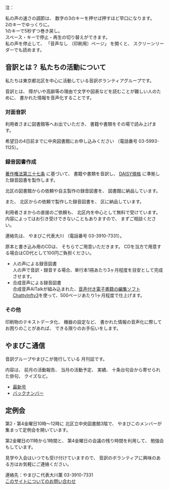 
<span data-dur="1.393" data-begin="8.631">注：</span>

<span data-dur="3.117" data-begin="10.024">私の声の速さの調節は、</span>
<span data-dur="5.276" data-begin="13.141">数字の3のキーを押せば押すほど早口になります。</span>  
<span data-dur="2.777" data-begin="18.417">2のキーでゆっくりに。</span>  
<span data-dur="4.003" data-begin="21.194">1のキーで5秒ずつ巻き戻し。</span>  
<span data-dur="5.966" data-begin="25.197">スペース・キーで停止・再生の切り替えができます。</span>  
<span data-dur="2.263" data-begin="31.163">私の声を停止して、</span>
<span data-dur="1.446" data-begin="33.426">「音声なし</span>
<span data-dur="1.894" data-begin="34.872">（印刷用）ページ」</span>
<span data-dur="1.309" data-begin="36.766">を開くと、</span>
<span data-dur="3.742" data-begin="38.075">スクリーンリーダーでも読めます。</span>

<!--span data-dur="3.087" data-begin="41.817">注終わり。</span-->


## <span data-dur="4.999" data-begin="44.904">音訳とは？ 私たちの活動について</span>

<span data-dur="7.975" data-begin="49.903">私たちは東京都北区を中心に活動している音訳ボランティアグループです。</span>

<span data-dur="1.437" data-begin="57.878">音訳とは、</span>
<span data-dur="6.51" data-begin="59.315">障がいや高齢等の理由で文字や図表などを読むことが難しい人のために、</span>
<span data-dur="5.13" data-begin="65.825">書かれた情報を音声化することです。</span>

### <span data-dur="2.418" data-begin="70.955">対面音訳</span>

<span data-dur="3.263" data-begin="73.373">利用者さまに図書館等へお出でいただき、</span>
<span data-dur="4.558" data-begin="76.636">書籍や書類をその場で読み上げます。</span>

<span data-dur="4.613" data-begin="81.194">希望日の4日前までに中央図書館にお申し込みください</span>
<span data-dur="1.627" data-begin="85.807">（電話番号</span>
<span data-dur="5.176" data-begin="87.434">03-5993-1125）。</span>

### <span data-dur="2.964" data-begin="92.610">録音図書作成</span>

<span data-dur="2.858" data-begin="95.574"><a href="http://elaws.e-gov.go.jp/search/elawsSearch/elaws_search/lsg0500/detail?lawId=345AC0000000048&openerCode=1" data-dur="1.782" data-begin="98.432">著作権法第三十七条</a></span>
<span data-dur="1.601" data-begin="100.214">に基づいて、</span>
<span data-dur="2.829" data-begin="101.815">書籍や書類を音訳し、</span>
<span data-dur="1.612" data-begin="104.644"><a href="http://www.dinf.ne.jp/doc/daisy/" data-dur="1.782" data-begin="106.256">DAISY規格</a></span>
<span data-dur="4.997" data-begin="108.038">に準拠した録音図書を製作します。</span>

<span data-dur="4.552" data-begin="113.035">北区の図書館からの依頼や自主製作の録音図書を、</span>
<span data-dur="3.694" data-begin="117.587">図書館に納品しています。</span>

<span data-dur="0.945" data-begin="121.281">また、</span>
<span data-dur="3.388" data-begin="122.226">北区からの依頼で製作した録音図書を、</span>
<span data-dur="3.259" data-begin="125.614">区に納品しています。</span>

<span data-dur="2.993" data-begin="128.873">利用者さまからの直接のご依頼も、</span>
<span data-dur="4.763" data-begin="131.866">北区内を中心として無料で受けています。</span>
<span data-dur="4.22" data-begin="136.629">内容によってはお引き受けできないこともありますので、</span>
<span data-dur="2.813" data-begin="140.849">まずご相談ください。</span>

<span data-dur="1.56" data-begin="143.662">連絡先は、</span>
<span data-dur="2.517" data-begin="145.222">やまびこ代表大川</span>
<span data-dur="1.627" data-begin="147.739">（電話番号</span>
<span data-dur="4.419" data-begin="149.366">03-3910-7331）。</span>

<span data-dur="3.142" data-begin="153.785">原本と書き込み用のCDは、</span>
<span data-dur="3.285" data-begin="156.927">そちらでご用意いただきます。</span>
<span data-dur="7.97" data-begin="160.212">CDを当方で用意する場合はCD代として100円ご負担ください。</span>

- <span data-dur="3.707" data-begin="168.182">人の声による録音図書</span>  
<span data-dur="3.818" data-begin="171.889">人の声で音訳・録音する場合、</span><span data-dur="4.59" data-begin="175.707">単行本1冊あたり3ヶ月程度を目安として</span><span data-dur="2.916" data-begin="180.297">完成させます。</span>
- <span data-dur="4.067" data-begin="183.213">合成音声による録音図書</span>  
<span data-dur="3.671" data-begin="187.280">合成音声AITalkが組み込まれた、</span><span data-dur="4.872" data-begin="190.951"><a href="http://www.sciaccess.net/jp/ChattyInfty/" data-dur="1.782" data-begin="195.823">音声付き電子書籍の編集ソフトChattyInfty3</a></span><span data-dur="1.348" data-begin="197.605">を使って、</span><span data-dur="5.441" data-begin="198.953">500ページあたり1ヶ月程度で仕上げます。</span>

### <span data-dur="2.066" data-begin="204.394">その他</span>

<span data-dur="2.549" data-begin="206.460">印刷物のテキストデータ化、</span>
<span data-dur="1.763" data-begin="209.009">機器の設定など、</span>
<span data-dur="4.612" data-begin="210.772">書かれた情報の音声化に際してお困りのことがあれば、</span>
<span data-dur="4.329" data-begin="215.384">できる限りのお手伝いをします。</span>

## <span data-dur="2.599" data-begin="219.713">やまびこ通信</span>

<span data-dur="3.125" data-begin="222.312">音訳グループやまびこが発行している</span>
<span data-dur="2.391" data-begin="225.437">月刊誌です。</span>

<span data-dur="1.296" data-begin="227.828">内容は、</span>
<span data-dur="2.322" data-begin="229.124">前月の活動報告、</span>
<span data-dur="2.144" data-begin="231.446">当月の活動予定、</span>
<span data-dur="1.319" data-begin="233.590">実績、</span>
<span data-dur="3.002" data-begin="234.909">十条台句会から寄せられた俳句、</span>
<span data-dur="2.481" data-begin="237.911">クイズなど。</span>

- <span data-dur="1.459" data-begin="240.392"><a href="tusin201806.html" data-dur="2.282" data-begin="241.851">最新号</a></span>
- <span data-dur="1.634" data-begin="244.133"><a href="bn.html" data-dur="2.632" data-begin="245.767">バックナンバー</a></span>

## <span data-dur="2.122" data-begin="248.399">定例会</span>

<span data-dur="4.206" data-begin="250.521">第2・第4金曜日10時～12時に</span>
<span data-dur="3.265" data-begin="254.727">北区立中央図書館3階で、</span>
<span data-dur="5.677" data-begin="257.992">やまびこのメンバーが集まって定例会を開いています。</span>

<span data-dur="3.784" data-begin="263.669">第2金曜日の11時から1時間と、</span>
<span data-dur="3.972" data-begin="267.453">第4金曜日の会議の残り時間を利用して、</span>
<span data-dur="3.51" data-begin="271.425">勉強会もしています。</span>

<span data-dur="3.968" data-begin="274.935">見学や入会はいつでも受け付けていますので、</span>
<span data-dur="6.458" data-begin="278.903">音訳のボランティアに興味のある方はお気軽にご連絡ください。</span>

<span data-dur="4.407" data-begin="285.361">連絡先：やまびこ代表大川薫</span>
<span data-dur="4.069" data-begin="289.768">03-3910-7331</span>  
<span data-dur="2.728" data-begin="293.837"><a href="mailto:ymbk2016ml@gmail.com?Subject=やまびこウェブサイトについて" data-dur="2.632" data-begin="296.565">このサイトについてのお問い合わせ</a></span>

<!--span data-dur="4.995" data-begin="299.197">以上でこのページの読み上げは終わりです。</span-->
